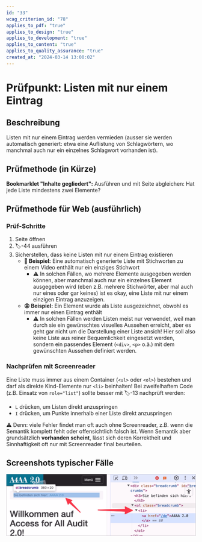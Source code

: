 ```yaml
---
id: "33"
wcag_criterion_id: "78"
applies_to_pdf: "true"
applies_to_design: "true"
applies_to_development: "true"
applies_to_content: "true"
applies_to_quality_assurance: "true"
created_at: "2024-03-14 13:00:02"
---
```


# Prüfpunkt: Listen mit nur einem Eintrag

## Beschreibung

Listen mit nur einem Eintrag werden vermieden (ausser sie werden automatisch generiert: etwa eine Auflistung von Schlagwörtern, wo manchmal auch nur ein einzelnes Schlagwort vorhanden ist).

## Prüfmethode (in Kürze)

**Bookmarklet "Inhalte gegliedert":** Ausführen und mit Seite abgleichen: Hat jede Liste mindestens zwei Elemente?

## Prüfmethode für Web (ausführlich)

### Prüf-Schritte

1. Seite öffnen
1. 🏷️-44 ausführen
1. Sicherstellen, dass keine Listen mit nur einem Eintrag existieren
    - **🙂 Beispiel:** Eine automatisch generierte Liste mit Stichworten zu einem Video enthält nur ein einziges Stichwort
        - ⚠️ In solchen Fällen, wo mehrere Elemente ausgegeben werden können, aber manchmal auch nur ein einzelnes Element ausgegeben wird (eben z.B. mehrere Stichwörter, aber mal auch nur eines oder gar keines) ist es okay, eine Liste mit nur einem einzigen Eintrag anzuzeigen.
    - **😡 Beispiel:** Ein Element wurde als Liste ausgezeichnet, obwohl es immer nur einen Eintrag enthält
        - ⚠️ In solchen Fällen werden Listen meist nur verwendet, weil man durch sie ein gewünschtes visuelles Aussehen erreicht, aber es geht gar nicht um die Darstellung einer Liste ansich! Hier soll also keine Liste aus reiner Bequemlichkeit eingesetzt werden, sondern ein passendes Element (`<div>`, `<p>` o.ä.) mit dem gewünschten Aussehen definiert werden.

### Nachprüfen mit Screenreader

Eine Liste muss immer aus einem Container (`<ul>` oder `<ol>`) bestehen und darf als direkte Kind-Elemente nur `<li>` beinhalten! Bei zweifelhaftem Code (z.B. Einsatz von `role="list"`) sollte besser mit 🏷️-13 nachprüft werden:

- `L` drücken, um Listen direkt anzuspringen
- `I` drücken, um Punkte innerhalb einer Liste direkt anzuspringen

⚠️ Denn: viele Fehler findet man oft auch ohne Screenreader, z.B. wenn die Semantik komplett fehlt oder offensichtlich falsch ist. Wenn Semantik aber grundsätzlich **vorhanden scheint**, lässt sich deren Korrektheit und Sinnhaftigkeit oft nur mit Screenreader final beurteilen.

## Screenshots typischer Fälle

![Breadcrumbs mit nur einem Element in A4AA](images/breadcrumbs-mit-nur-einem-element-in-a4aa.png)